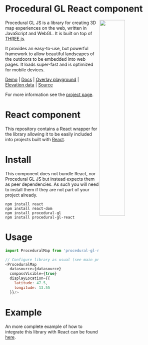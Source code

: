 Procedural GL React component
=============================

<img src="https://raw.githubusercontent.com/felixpalmer/procedural-gl-js/main/screenshots/title.jpg" width="40%" align="right" />

Procedural GL JS is a library for creating 3D map experiences on the web, written in JavaScript and WebGL. It is built on top of [THREE.js](https://github.com/mrdoob/three.js).

It provides an easy-to-use, but powerful framework to allow beautiful landscapes of the outdoors to be embedded into web pages. It loads super-fast and is optimized for mobile devices.

[Demo](https://felixpalmer.github.io/procedural-gl-js/) | [Docs](https://felixpalmer.github.io/procedural-gl-js/docs/) | [Overlay playground](https://felixpalmer.github.io/procedural-gl-js/docs/overlays.html) | [Elevation data](https://www.nasadem.xyz) | [Source](https://github.com/felixpalmer/procedural-gl-js)

For more information see the [project page](https://github.com/felixpalmer/procedural-gl-js).

React component
===============

This repository contains a React wrapper for the library allowing it to be easily included into projects built with [React](https://reactjs.org/).

Install
=======

This component does not bundle React, nor Procedural GL JS but instead expects them as peer dependencies. As such you will need to install them if they are not part of your project already.

    npm install react
    npm install react-dom
    npm install procedural-gl
    npm install procedural-gl-react

Usage
=====

```javascript 
import ProceduralMap from 'procedural-gl-react';

// Configure library as usual (see main project)
<ProceduralMap
  datasource={datasource}
  compassVisible={true}
  displayLocation={{
    latitude: 47.5,
    longitude: 13.55
  }}/>
```

Example
=======

An more complete example of how to integrate this library with React can be found [here](https://github.com/felixpalmer/procedural-gl-react-example).
